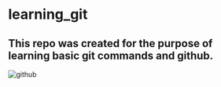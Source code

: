# learning_git

## This repo was created for the purpose of learning basic git commands and github.

![github](https://user-images.githubusercontent.com/71170449/127626059-0f4c5043-0929-438d-a0b6-7d411f8ed69e.png)
